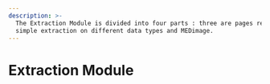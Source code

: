 ```yaml
---
description: >-
  The Extraction Module is divided into four parts : three are pages relative to
  simple extraction on different data types and MEDimage.
---
```


# Extraction Module

